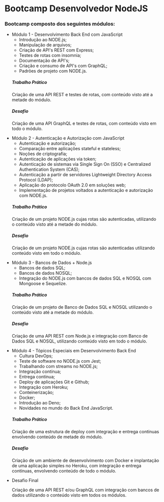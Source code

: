 # Bootcamp Desenvolvedor NodeJS

### Bootcamp composto dos seguintes módulos:

<ul>
<li>
  Módulo 1 - Desenvolvimento Back End com JavaScript
  <ul><li>Introdução ao NODE.js;&nbsp;</li><li>Manipulação de arquivos;</li><li>Criação de API's REST com Express;</li><li>Testes de rotas com insomnia;</li>       <li>Documentação de API's;</li><li>Criação e consumo de API's com GraphQL;</li><li>Padrões de projeto com NODE.js.</li></ul>
  <h5>Trabalho Prático</h5><p>Criação de uma API REST e testes de rotas, com conteúdo visto até a metade do módulo.</p>
  <h5>Desafio</h5><p>Criação de uma API GraphQL e testes de rotas, com conteúdo visto em todo o módulo.</p>
</li>
<li>Módulo 2 - Autenticação e Autorização com JavaScript
  <ul><li>Autenticação e autorização;</li><li>Comparação entre aplicações stateful e stateless;</li><li>Noções de criptografia;</li>   <li>Autenticação de aplicações via token;</li><li>Autenticação de sistemas via Single Sign On (SSO) e Centralized Authentication System (CAS);</li>               <li>Autenticação a partir de servidores Lightweight Directory Access Protocol (LDAP);</li><li>Aplicação do protocolo OAuth 2.0 em soluções web;</li>               <li>Implementação de projetos voltados a autenticação e autorização com NODE.js.</li></ul>
<h5>Trabalho Prático</h5><p>Criação de um projeto NODE.js cujas rotas são autenticadas, utilizando o conteúdo visto até a metade do módulo.</p>
  <h5>Desafio</h5><p>Criação de um projeto NODE.js cujas rotas são autenticadas utilizando conteúdo visto em todo o módulo.</p>

</li>
<li>Módulo 3 - Bancos de Dados + Node.js
<ul><li>Bancos de dados SQL;</li><li>Bancos de dados NOSQL;</li><li>Integração do NODE.js com bancos de dados SQL e NOSQL com Mongoose e Sequelize.</li></ul>
<h5>Trabalho Prático</h5><p>Criação de um projeto de Banco de Dados SQL e NOSQL utilizando o conteúdo visto até a metade do módulo.</p>
  <h5>Desafio</h5><p>Criação de uma API REST com Node.js e integração com Banco de Dados SQL e NOSQL, utilizando conteúdo visto em todo o módulo.</p>
</li>
<li>Módulo 4 - Tópicos Especiais em Desenvolvimento Back End
<ul><li>Cultura DevOps;</li><li>Teste de software no NODE.js com Jest;</li><li>Trabalhando com streams no NODE.js;</li><li>Integração contínua;</li><li>Entrega contínua;</li><li>Deploy de aplicações Git e Github;</li><li>Integração com Heroku;</li><li>Conteinerização;</li><li>Docker;</li><li>Introdução ao Deno;</li><li>Novidades no mundo do Back End JavaScript.</li></ul>
<h5>Trabalho Prático</h5><p>Criação de uma estrutura de deploy com integração e entrega contínuas envolvendo conteúdo de metade do módulo.</p>
  <h5>Desafio</h5><p>Criação de um ambiente de desenvolvimento com Docker e implantação de uma aplicação simples no Heroku, com integração e entrega contínuas, envolvendo conteúdo de todo o módulo.</p>
</li>

<li>Desafio Final
<p>Criação de uma API REST e/ou GraphQL com integração com bancos de dados utilizando o conteúdo visto em todos os módulos.</p>
</li>
</ul>
